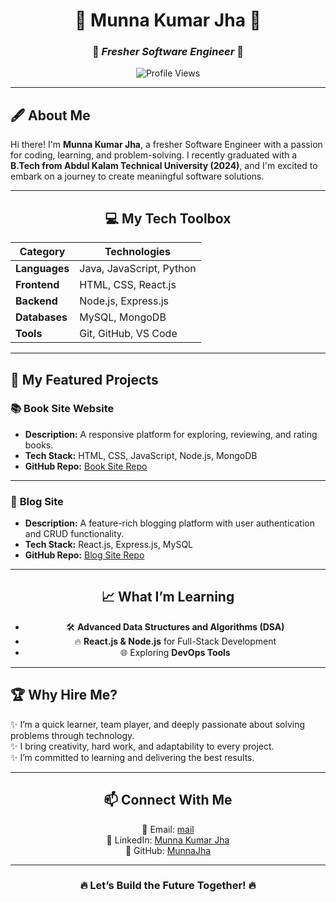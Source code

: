 <div align="center">

# 🌟 **Munna Kumar Jha** 🌟  
### 🚀 *Fresher Software Engineer* 🚀  

![Profile Views](https://komarev.com/ghpvc/?username=MunnaJha&color=blue)  
</div>

---

## 🖋️ **About Me**  
Hi there! I'm **Munna Kumar Jha**, a fresher Software Engineer with a passion for coding, learning, and problem-solving. I recently graduated with a **B.Tech from Abdul Kalam Technical University (2024)**, and I'm excited to embark on a journey to create meaningful software solutions.  

---

<div align="center">

## 💻 **My Tech Toolbox**  
| **Category** | **Technologies** |  
|--------------|-------------------|  
| **Languages** | Java, JavaScript, Python |  
| **Frontend** | HTML, CSS, React.js |  
| **Backend** | Node.js, Express.js |  
| **Databases** | MySQL, MongoDB |  
| **Tools** | Git, GitHub, VS Code |  

</div>

---

## 📂 **My Featured Projects**  

### 📚 **Book Site Website**  
- **Description:** A responsive platform for exploring, reviewing, and rating books.  
- **Tech Stack:** HTML, CSS, JavaScript, Node.js, MongoDB  
- **GitHub Repo:** [Book Site Repo](#)  

---

### 📝 **Blog Site**  
- **Description:** A feature-rich blogging platform with user authentication and CRUD functionality.  
- **Tech Stack:** React.js, Express.js, MySQL  
- **GitHub Repo:** [Blog Site Repo](#)  

---

<div align="center">

## 📈 **What I’m Learning**  
- 🛠️ **Advanced Data Structures and Algorithms (DSA)**  
- 🔥 **React.js & Node.js** for Full-Stack Development  
- 🌐 Exploring **DevOps Tools**  

</div>

---

## 🏆 **Why Hire Me?**  
✨ I’m a quick learner, team player, and deeply passionate about solving problems through technology.  
✨ I bring creativity, hard work, and adaptability to every project.  
✨ I’m committed to learning and delivering the best results.  

---

<div align="center">

## 📫 **Connect With Me**  

📧 Email: [mail](mailto:munnakumarjha2021@gmail.com)  
🔗 LinkedIn: [Munna Kumar Jha](www.linkedin.com/in/munna24kumar)  
🐙 GitHub: [MunnaJha](#)  

</div>

---

<div align="center">

### 🔥 **Let’s Build the Future Together!** 🔥  

</div>
